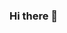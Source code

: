 ### Hi there 👋

<!--
**emreyunusbas/emreyunusbas** is a ✨ _special_ ✨ repository because its `README.md` (this file) appears on your GitHub profile.


[![DenverCoder1's github streak](https://github-readme-streak-stats.herokuapp.com/?user=emreyunusbas&theme=blue-green)](https://github.com/emreyunusbas/github-readme-streak-stats)

Here are some ideas to get you started:

- 🔭 I’m currently working on ...
- 🌱 I’m currently learning ...
- 👯 I’m looking to collaborate on ...
- 🤔 I’m looking for help with ...
- 💬 Ask me about ...
- 📫 How to reach me: ...
- 😄 Pronouns: ...
- ⚡ Fun fact: ...
-->
